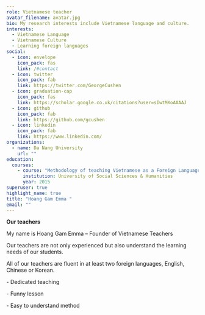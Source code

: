 ```yaml
---
role: Vietnamese teacher
avatar_filename: avatar.jpg
bio: My research interests include Vietnamese language and culture.
interests:
  - Vietnamese Language
  - Vietnamese Culture
  - Learning foreign languages
social:
  - icon: envelope
    icon_pack: fas
    link: /#contact
  - icon: twitter
    icon_pack: fab
    link: https://twitter.com/GeorgeCushen
  - icon: graduation-cap
    icon_pack: fas
    link: https://scholar.google.co.uk/citations?user=sIwtMXoAAAAJ
  - icon: github
    icon_pack: fab
    link: https://github.com/gcushen
  - icon: linkedin
    icon_pack: fab
    link: https://www.linkedin.com/
organizations:
  - name: Da Nang University
    url: ""
education:
  courses:
    - course: "Methodology of teaching Vietnamese as a Foreign Language "
      institution: University of Social Sciences & Humanities
      year: 2015
superuser: true
highlight_name: true
title: "Hoang Gam Emma "
email: ""
---
```

**Our teachers**

My name is Hoang Gam Emma – Founder of Vietnamese Teachers

Our teachers are not only experienced but also understand the learning needs of our students.

All of our teachers are fluent in at least two foreign languages, English, Chinese or Korean.

\- Dedicated teaching

\- Funny lesson

\- Easy to understand method